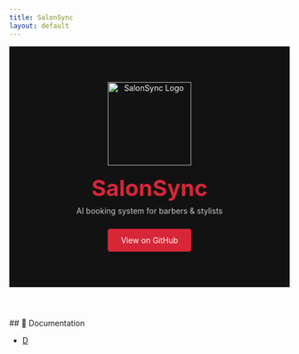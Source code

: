 ```yaml
---
title: SalonSync
layout: default
---
```


<!-- Inline CSS to override the blue gradient header -->
<style>
header.custom-header {
  background-color: #121212 !important;
  color: #F3F3F3 !important;
  text-align: center;
  padding: 4rem 1rem;
}
header.custom-header h1 {
  margin: 0;
  font-size: 2.5rem;
  color: #D72638;
}
header.custom-header p {
  margin: 0.5rem 0;
  opacity: 0.8;
}
header.custom-header a {
  display: inline-block;
  margin-top: 1rem;
  padding: 0.75rem 1.5rem;
  background: #D72638;
  color: #fff;
  border-radius: 4px;
  text-decoration: none;
}
</style>

<header class="custom-header">
  <img src="/assets/images/logo.png" alt="SalonSync Logo" width="150" style="margin-bottom:1rem;" />
  <h1>SalonSync</h1>
  <p>AI booking system for barbers & stylists</p>
  <a href="https://github.com/<your-username>/SalonSync" target="_blank">View on GitHub</a>
</header>

<section>
## 📖 Documentation

- [D]()
